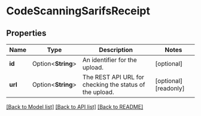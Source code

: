 # CodeScanningSarifsReceipt

## Properties

Name | Type | Description | Notes
------------ | ------------- | ------------- | -------------
**id** | Option<**String**> | An identifier for the upload. | [optional]
**url** | Option<**String**> | The REST API URL for checking the status of the upload. | [optional][readonly]

[[Back to Model list]](../README.md#documentation-for-models) [[Back to API list]](../README.md#documentation-for-api-endpoints) [[Back to README]](../README.md)


